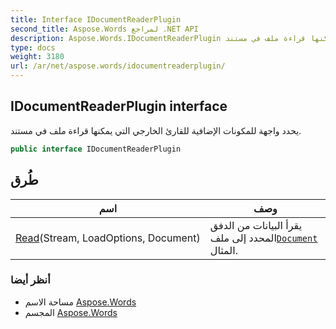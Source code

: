 ```yaml
---
title: Interface IDocumentReaderPlugin
second_title: Aspose.Words لمراجع .NET API
description: Aspose.Words.IDocumentReaderPlugin واجهه المستخدم. يحدد واجهة للمكونات الإضافية للقارئ الخارجي التي يمكنها قراءة ملف في مستند.
type: docs
weight: 3180
url: /ar/net/aspose.words/idocumentreaderplugin/
---
```

## IDocumentReaderPlugin interface

يحدد واجهة للمكونات الإضافية للقارئ الخارجي التي يمكنها قراءة ملف في مستند.

```csharp
public interface IDocumentReaderPlugin
```

## طُرق

| اسم | وصف |
| --- | --- |
| [Read](../../aspose.words/idocumentreaderplugin/read/)(Stream, LoadOptions, Document) | يقرأ البيانات من الدفق المحدد إلى ملف[`Document`](../document/) المثال. |

### أنظر أيضا

* مساحة الاسم [Aspose.Words](../../aspose.words/)
* المجسم [Aspose.Words](../../)


